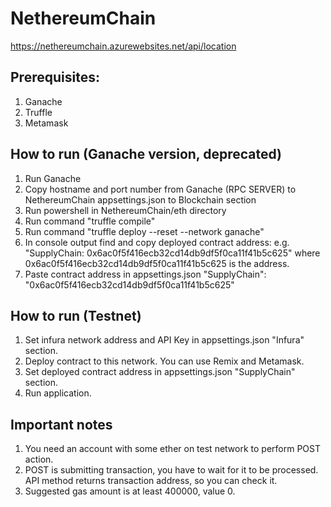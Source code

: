 # NethereumChain
https://nethereumchain.azurewebsites.net/api/location

## Prerequisites:
1. Ganache
2. Truffle
3. Metamask

## How to run (Ganache version, deprecated)
1. Run Ganache
2. Copy hostname and port number from Ganache (RPC SERVER) to NethereumChain appsettings.json to Blockchain section
3. Run powershell in NethereumChain/eth directory
4. Run command "truffle compile"
5. Run command "truffle deploy --reset --network ganache"
6. In console output find and copy deployed contract address: e.g. "SupplyChain: 0x6ac0f5f416ecb32cd14db9df5f0ca11f41b5c625" where 0x6ac0f5f416ecb32cd14db9df5f0ca11f41b5c625 is the address.
7. Paste contract address in appsettings.json "SupplyChain": "0x6ac0f5f416ecb32cd14db9df5f0ca11f41b5c625"

## How to run (Testnet)
1. Set infura network address and API Key in appsettings.json "Infura" section.
2. Deploy contract to this network. You can use Remix and Metamask.
3. Set deployed contract address in appsettings.json "SupplyChain" section.
4. Run application.

## Important notes
1. You need an account with some ether on test network to perform POST action.
2. POST is submitting transaction, you have to wait for it to be processed. API method returns transaction address, so you can check it.
3. Suggested gas amount is at least 400000, value 0.

